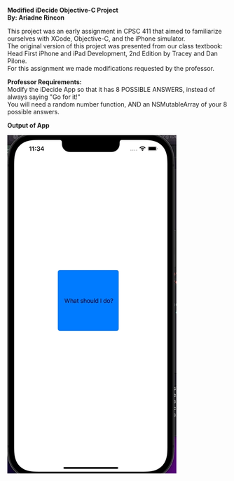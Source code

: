 **Modified iDecide Objective-C Project**  
**By: Ariadne Rincon**  

This project was an early assignment in CPSC 411 that aimed to familiarize ourselves with XCode, Objective-C, and the iPhone simulator.    
The original version of this project was presented from our class textbook: Head First iPhone and iPad Development, 2nd Edition by Tracey and Dan Pilone.  
For this assignment we made modifications requested by the professor.  

**Professor Requirements:**  
Modify the iDecide App so that it has 8 POSSIBLE ANSWERS, instead of always saying "Go for it!"  
You will need a random number function, AND
an NSMutableArray of your 8 possible answers.  

**Output of App**  
  
![](iDecide.gif)
